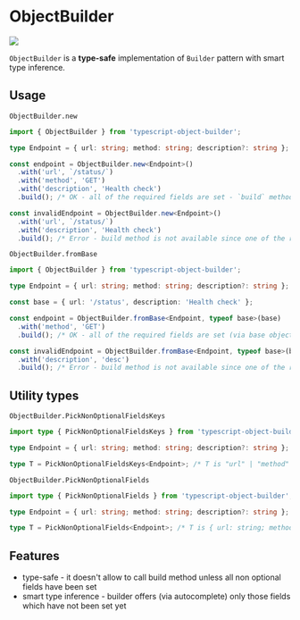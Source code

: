 # ObjectBuilder

![](https://github.com/anton-kravchenko/ObjectBuilder/workflows/CI/badge.svg)

`ObjectBuilder` is a **type-safe** implementation of `Builder` pattern with smart type inference.

## Usage

`ObjectBuilder.new`

```typescript
import { ObjectBuilder } from 'typescript-object-builder';

type Endpoint = { url: string; method: string; description?: string };

const endpoint = ObjectBuilder.new<Endpoint>()
  .with('url', `/status/`)
  .with('method', 'GET')
  .with('description', 'Health check')
  .build(); /* OK - all of the required fields are set - `build` method becomes available */

const invalidEndpoint = ObjectBuilder.new<Endpoint>()
  .with('url', `/status/`)
  .with('description', 'Health check')
  .build(); /* Error - build method is not available since one of the required fields is not set */
```

`ObjectBuilder.fromBase`

```typescript
import { ObjectBuilder } from 'typescript-object-builder';

type Endpoint = { url: string; method: string; description?: string };

const base = { url: '/status', description: 'Health check' };

const endpoint = ObjectBuilder.fromBase<Endpoint, typeof base>(base)
  .with('method', 'GET')
  .build(); /* OK - all of the required fields are set (via base object and `with`) */

const invalidEndpoint = ObjectBuilder.fromBase<Endpoint, typeof base>(base)
  .with('description', 'desc')
  .build(); /* Error - build method is not available since one of the required fields is not set */
```

## Utility types

`ObjectBuilder.PickNonOptionalFieldsKeys`

```typescript
import type { PickNonOptionalFieldsKeys } from 'typescript-object-builder';

type Endpoint = { url: string; method: string; description?: string };

type T = PickNonOptionalFieldsKeys<Endpoint>; /* T is "url" | "method" */
```

`ObjectBuilder.PickNonOptionalFields`

```typescript
import type { PickNonOptionalFields } from 'typescript-object-builder';

type Endpoint = { url: string; method: string; description?: string };

type T = PickNonOptionalFields<Endpoint>; /* T is { url: string; method: string; } */
```

## Features

- type-safe - it doesn't allow to call build method unless all non optional fields have been set
- smart type inference - builder offers (via autocomplete) only those fields which have not been set yet
